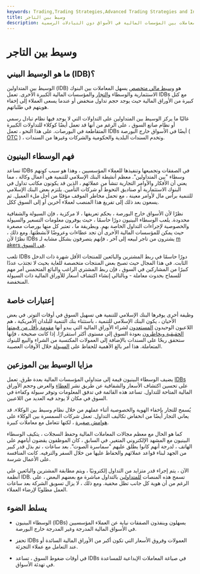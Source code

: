 ```yaml
---
keywords: Trading,Trading Strategies,Advanced Trading Strategies and Instruments,Advanced Strategies and Instruments
title: وسيط بين التاجر
description: الوسيط بين المتعاملين هو وسيط مالي يساعد في المعاملات بين المؤسسات المالية في الأسواق دون التبادلات الرسمية.
---
```


# وسيط بين التاجر
## ما هو الوسيط البيني (IDB)؟

الوسيط بين المتداولين (IDB) هو [وسيط مالي متخصص](/financialintermediary) يسهل المعاملات بين البنوك الاستثمارية والوسطاء [والتجار](/broker-dealer) والمؤسسات المالية الكبيرة الأخرى. تعمل IDBs مع كتل كبيرة من الأوراق المالية حيث يوجد حجم تداول منخفض أو عندما يسعى العملاء إلى إخفاء هويتهم في طلباتهم.

غالبًا ما يركز الوسيط بين المتداولين على التداولات التي لا يوجد فيها نظام تبادل رسمي أو نظام صانع السوق ، على الرغم من أنها قد تعمل أيضًا كوكلاء للتداولات الكبيرة المتقاطعة في البورصات. على هذا النحو ، تعمل IDBs أيضًا في الأسواق خارج البورصة ( [OTC](/otc) ) ، وتخدم السندات البلدية والحكومية والشركات وغيرها من السندات.

## فهم الوسطاء البينيون

تساعد IDBs في الصفقات وتجميعها وتنفيذها للعملاء المؤسسيين ، وهذا هو سبب كونهم وسطاء "بين المتداولين". معظم أنشطة البنك الإسلامي للتنمية هي أعمال وكالة ، مما يعني أن الأفكار والأوامر التجارية تنشأ من عملائهم ، الذين قد يكونون مكاتب تداول في البنوك الاستثمارية أو صناديق التحوط أو شركات التأمين. يلتزم بعض البنك الإسلامي للتنمية برأس مال لأوامر معينة ، مع تحمل مخاطر الموقف مؤقتًا من أجل ملء العميل. ثم يسعون بعد ذلك إلى تفريغ هذا المنصب لعملاء آخرين أو إلى السوق ككل.

نظرًا لأن الأسواق خارج البورصة ، بحكم تعريفها ، لا مركزية ، فإن السيولة والشفافية محدودة. يلعب الوسطاء البينيون دورًا حاسمًا ، حيث يوفرون معلومات التسعير والسيولة والخصوصية لإجراءات التداول الخاصة بهم. وبطريقة ما ، تعتبر كل منها بورصات مصغرة حيث يمكن للمؤسسات المالية الأخرى أن تجد عطاءات وعروضًا لأنشطتها. ومع ذلك ، نظرًا لأن IDBs يشترون من تاجر لبيعه إلى آخر ، فإنهم يتصرفون بشكل مشابه لـ [m](/marketmaker) [akers في السوق](/marketmaker).

تلعب IDBs دورًا حاسمًا في ربط المشترين والبائعين للمنتجات الأقل شهرة ذات الدخل الثابت. في هذا المجال حيث تصبح بعض المنتجات متخصصة للغاية بحيث لا تجتذب عددًا كبيرًا من المشاركين في السوق ، فإن ربط المشتري الراغب والبائع المتحمس أمر مهم للسماح بحدوث معاملة - وبالتالي إنشاء اكتشاف أسعار للأوراق المالية ذات السيولة المنخفضة.

## إعتبارات خاصة

وظيفة أخرى يوفرها البنك الإسلامي للتنمية هي تسهيل السوق في أوقات التوتر. في بعض الأحيان ، يكون البنك الإسلامي للتنمية ، باستثناء بنك التنمية للبلدان الأمريكية ، هم اللاعبون الوحيدون [المستعدون](/municipalbond) لشراء الأوراق المالية التي يبدو أنها [مقومة بأقل من قيمتها الحقيقية ويخاطرون](/undervalued) بعودة السوق إلى مستوى أكثر استقرارًا. إذا كانت صحيحة ، فإنها ستحقق ربحًا على السندات بالإضافة إلى العمولات المكتسبة من الشراء والبيع للبنوك المتعاملة. هذا أمر بالغ الأهمية للحفاظ على [السيولة](/liquidity) خلال الأوقات العصيبة.

## مزايا الوسيط بين الموزعين

يضيف الوسطاء البينيون قيمة إلى متداولي المؤسسات المالية بعدة طرق. تعمل [IDBs](/offer) على تحسين اكتشاف الأسعار والشفافية عن طريق نشر [العطاء](/bid) والعرض وحجم الأوراق المالية المتاحة للتداول. تساعد هذه القائمة في تدفق المعلومات وتوفر سيولة وكفاءة في السوق في مكان لا يوجد فيه العديد من اللاعبين.

يُسمح للتجار بإخفاء الهوية والخصوصية أثناء عملهم من خلال نظام وسيط بين الوكلاء. قد يعاني التجار أيضًا من انخفاض تكاليف التداول. تعمل شركات السمسرة بين الوكلاء على [هوامش صغيرة](/spread) ، لكنها تتعامل مع معاملات كبيرة.

كما هو الحال مع معظم مجالات المعاملات المالية وحفظ السجلات ، يتكيف الوسطاء البينيون مع المشهد الإلكتروني المتغير. في السابق ، كان الموظفون يقضون أيامهم على الهاتف ، لدرجة أنهم كانوا يطلق عليهم "سماسرة الصوت". بعد ساعات ، تم بذل قدر كبير من الجهد لبناء قواعد عملائهم والحفاظ عليها من خلال السفر والترفيه. كانت المنافسة على الأعمال شرسة.

الآن ، يتم إجراء قدر متزايد من التداول إلكترونيًا ، ويتم مطابقة المشترين والبائعين على أنظمة IDB. تسمح هذه المنصات [للمتداولين](/trader) بالتداول مباشرة مع بعضهم البعض ، على الرغم من أن هوية كل جانب تظل مخفية. ومع ذلك ، لا يزال تسويق الشركة بعد ساعات العمل مطلوبًا لإرضاء العملاء.

## يسلط الضوء

- الوسطاء البينيون (IDBs) يسهلون وينفذون الصفقات نيابة عن العملاء المؤسسيين في الأسواق المالية المدرجة وغير المدرجة خارج البورصة.

- تحفز IDBs العمولات وفروق الأسعار التي تكون أكبر من الأوراق المالية السائدة أو عند التعامل مع عملاء التجزئة.

- في أوقات ضغوط السوق ، تساعد IDBs في صياغة المعاملات الإبداعية للمساعدة في تهدئة الأسواق.

